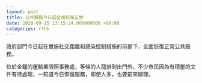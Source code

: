 ```yaml
---
layout: post
title: 公共服務今日起全面恢復正常
date: 2020-09-15 13:15:24.000000000 +08:00
categories: rthk
---
```


政府部門今日起在實施社交距離和感染控制措施的前提下，全面恢復正常公共服務。

位於金鐘的運輸署牌照事務處，等候的人龍排到出門外，不少市民因為有積壓的文件有待處理，一知道今日恢復服務，即使人多，也要前來辦理。

